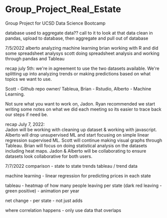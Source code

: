 # Group_Project_Real_Estate
Group Project for UCSD Data Science Bootcamp


database used to aggregate data??
	call to it to look at that data
	clean in pandas, upload to database, then aggregate and pull out of database


7/5/2022
alberto analyzing machine learning
brian working with R and did some spreadsheet analysys
scott doing spreadsheet analysis and working through pandas and Tableau


recap july 5th:
we're in agreement to use the two datasets available. We're splitting up into analyzing trends or making predictions based on what topics we want to use.

Scott - Github repo owner/ Tableua, Brian - Rstudio, Alberto - Machine Learning.

Not sure what you want to work on, Jadon. Ryan recommended we start writing some notes on what we did each meeting so its easier to trace back our steps if need be.




recap July 7, 2022:   
Jadon will be working with cleaning up dataset & working with javascript. Alberto will drop unsupervised ML and start focusing on simple linear regression supervised ML. Scott will continue making visual graphs through Tableau.  Brian will focus on doing statistical analysis on the datasets including heat maps.
Jadon & Alberto will be collaborating to ensure datasets look collaborative for both users.

7/7/2022
comparison - state to state trends tableau / trend data



machine learning - linear regression for predicting prices in each state

tableau - heatmap of how many people leaving per state (dark red leaving - green positive) - animation per year

net change - per state - not just adds

where correlation happens - only use data that overlaps

